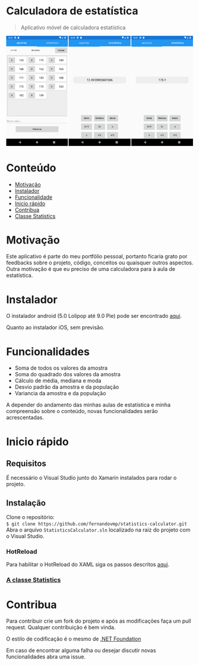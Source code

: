 # Calculadora de estatística
> Aplicativo móvel de calculadora estatística

<img src="Screenshots/Screenshot_01.png" width=33% /><img src="Screenshots/Screenshot_02.png" width=33% hspace=2/><img src="Screenshots/Screenshot_03.png" width=33%/>

# Conteúdo
- [Motivação](#motivação)
- [Instalador](#instalador)
- [Funcionalidade](#funcionalidades)
- [Inicio rápido](#inicio-rápido)
- [Contribua](#contribua)
- [Classe Statistics](./StatisticsCore/)

# Motivação
Este aplicativo é parte do meu portfólio pessoal, portanto ficaria grato por feedbacks sobre o projeto, código, conceitos ou quaisquer outros aspectos. Outra motivação é que eu preciso de uma calculadora para à aula de estatística.

# Instalador
O instalador android (5.0 Lolipop até 9.0 Pie) pode ser encontrado [aqui](https://drive.google.com/open?id=1GyfaEhdp7MEbBXaw7EFToQjcOojnAKMX).

Quanto ao instalador iOS, sem previsão.

# Funcionalidades
- Soma de todos os valores da amostra
- Soma do quadrado dos valores da amostra
- Cálculo de média, mediana e moda
- Desvio padrão da amostra e da população
- Variancia da amostra e da população

A depender do andamento das minhas aulas de estatística e minha compreensão sobre o conteúdo, novas funcionalidades serão acrescentadas.

# Inicio rápido
## Requisitos
É necessário o Visual Studio junto do Xamarin instalados para rodar o projeto.
## Instalação
Clone o repositório: \
`$ git clone https://github.com/fernandovmp/statistics-calculator.git` \
Abra o arquivo `StatisticsCalculator.sln` localizado na raiz do projeto com o Visual Studio.

### HotReload
Para habilitar o HotReload do XAML siga os passos descritos [aqui](https://github.com/AndreiMisiukevich/HotReload).

### [A classe Statistics](./StatisticsCore/)

# Contribua
Para contribuir crie um fork do projeto e após as modificações faça um pull request. Qualquer contribuição é bem vinda.

O estilo de codificação é o mesmo de [.NET Foundation](https://github.com/dotnet/corefx/blob/master/Documentation/coding-guidelines/coding-style.md)

Em caso de encontrar alguma falha ou desejar discutir novas funcionalidades abra uma issue.
